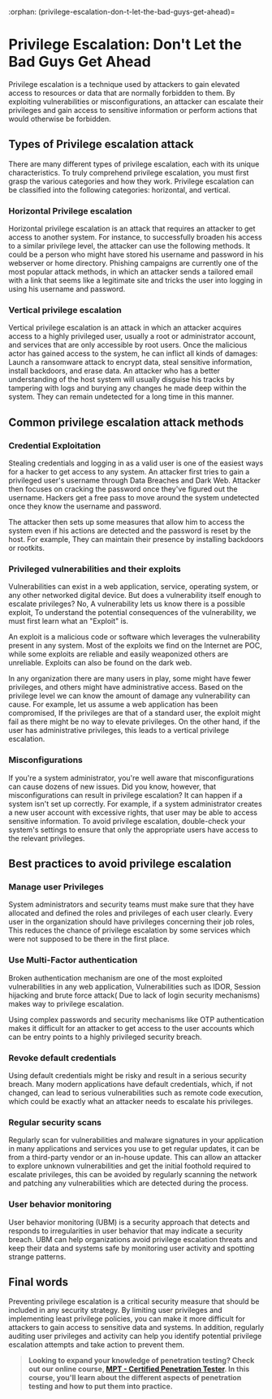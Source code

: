 :orphan:
(privilege-escalation-don-t-let-the-bad-guys-get-ahead)=
# Privilege Escalation: Don't Let the Bad Guys Get Ahead
 

Privilege escalation is a technique used by attackers to gain elevated access to resources or data that are normally forbidden to them. By exploiting vulnerabilities or misconfigurations, an attacker can escalate their privileges and gain access to sensitive information or perform actions that would otherwise be forbidden.

## Types of Privilege escalation attack

There are many different types of privilege escalation, each with its unique characteristics. To truly comprehend privilege escalation, you must first grasp the various categories and how they work. Privilege escalation can be classified into the following categories: horizontal, and vertical.

### Horizontal Privilege escalation

Horizontal privilege escalation is an attack that requires an attacker to get access to another system. For instance, to successfully broaden his access to a similar privilege level, the attacker can use the following methods. It could be a person who might have stored his username and password in his webserver or home directory. Phishing campaigns are currently one of the most popular attack methods, in which an attacker sends a tailored email with a link that seems like a legitimate site and tricks the user into logging in using his username and password.

### Vertical privilege escalation

Vertical privilege escalation is an attack in which an attacker acquires access to a highly privileged user, usually a root or administrator account, and services that are only accessible by root users. Once the malicious actor has gained access to the system, he can inflict all kinds of damages: Launch a ransomware attack to encrypt data, steal sensitive information, install backdoors, and erase data. An attacker who has a better understanding of the host system will usually disguise his tracks by tampering with logs and burying any changes he made deep within the system. They can remain undetected for a long time in this manner.

## Common privilege escalation attack methods

### Credential Exploitation

Stealing credentials and logging in as a valid user is one of the easiest ways for a hacker to get access to any system.  An attacker first tries to gain a privileged user's username through Data Breaches and Dark Web. Attacker then focuses on cracking the password once they've figured out the username. Hackers get a free pass to move around the system undetected once they know the username and password. 

The attacker then sets up some measures that allow him to access the system even if his actions are detected and the password is reset by the host. For example, They can maintain their presence by installing backdoors or rootkits.

### Privileged vulnerabilities and their exploits 

Vulnerabilities can exist in a web application, service, operating system, or any other networked digital device. But does a vulnerability itself enough to escalate privileges? No, A vulnerability lets us know there is a possible exploit, To understand the potential consequences of the vulnerability, we must first learn what an "Exploit" is.

An exploit is a malicious code or software which leverages the vulnerability present in any system. Most of the exploits we find on the Internet are POC, while some exploits are reliable and easily weaponized others are unreliable. Exploits can also be found on the dark web. 

In any organization there are many users in play, some might have fewer privileges, and others might have administrative access. Based on the privilege level we can know the amount of damage any vulnerability can cause. For example, let us assume a web application has been compromised, If the privileges are that of a standard user, the exploit might fail as there might be no way to elevate privileges. On the other hand, if the user has administrative privileges, this leads to a vertical privilege escalation. 

### Misconfigurations

If you're a system administrator, you're well aware that misconfigurations can cause dozens of new issues. Did you know, however, that misconfigurations can result in privilege escalation? It can happen if a system isn't set up correctly. For example, if a system administrator creates a new user account with excessive rights, that user may be able to access sensitive information. To avoid privilege escalation, double-check your system's settings to ensure that only the appropriate users have access to the relevant privileges.

## Best practices to avoid privilege escalation

### Manage user Privileges 

System administrators and security teams must make sure that they have allocated and defined the roles and privileges of each user clearly. Every user in the organization should have privileges concerning their job roles, This reduces the chance of privilege escalation by some services which were not supposed to be there in the first place.

### Use Multi-Factor authentication

Broken authentication mechanism are one of the most exploited vulnerabilities in any web application, Vulnerabilities such as IDOR, Session hijacking and brute force attack( Due to lack of login security mechanisms) makes way to privilege escalation. 

Using complex passwords and security mechanisms like OTP authentication makes it difficult for an attacker to get access to the user accounts which can be entry points to a highly privileged security breach. 

### Revoke default credentials

Using default credentials might be risky and result in a serious security breach. Many modern applications have default credentials, which, if not changed, can lead to serious vulnerabilities such as remote code execution, which could be exactly what an attacker needs to escalate his privileges.

### Regular security scans

Regularly scan for vulnerabilities and malware signatures in your application in many applications and services you use to get regular updates, it can be from a third-party vendor or an in-house update. This can allow an attacker to explore unknown vulnerabilities and get the initial foothold required to escalate privileges, this can be avoided by regularly scanning the network and patching any vulnerabilities which are detected during the process.

### User behavior monitoring

User behavior monitoring (UBM) is a security approach that detects and responds to irregularities in user behavior that may indicate a security breach. UBM can help organizations avoid privilege escalation threats and keep their data and systems safe by monitoring user activity and spotting strange patterns.

## Final words
Preventing privilege escalation is a critical security measure that should be included in any security strategy. By limiting user privileges and implementing least privilege policies, you can make it more difficult for attackers to gain access to sensitive data and systems. In addition, regularly auditing user privileges and activity can help you identify potential privilege escalation attempts and take action to prevent them.

> **Looking to expand your knowledge of penetration testing? Check out our online course, [MPT - Certified Penetration Tester](https://www.mosse-institute.com/certifications/mpt-certified-penetration-tester.html). In this course, you'll learn about the different aspects of penetration testing and how to put them into practice.**